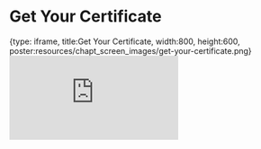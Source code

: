 # Get Your Certificate
 
{type: iframe, title:Get Your Certificate, width:800, height:600, poster:resources/chapt_screen_images/get-your-certificate.png}
![](https://hutchdatascience.org/FH_Cluster_101/no_toc/get-your-certificate.html)
 

 
